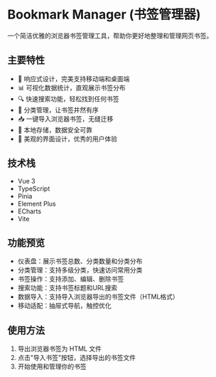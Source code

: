 # Bookmark Manager (书签管理器)

一个简洁优雅的浏览器书签管理工具，帮助你更好地整理和管理网页书签。

## 主要特性

- 📱 响应式设计，完美支持移动端和桌面端
- 📊 可视化数据统计，直观展示书签分布
- 🔍 快速搜索功能，轻松找到任何书签
- 📂 分类管理，让书签井然有序
- 📥 一键导入浏览器书签，无缝迁移
- 💾 本地存储，数据安全可靠
- 🎨 美观的界面设计，优秀的用户体验

## 技术栈

- Vue 3
- TypeScript
- Pinia
- Element Plus
- ECharts
- Vite

## 功能预览

- 仪表盘：展示书签总数、分类数量和分类分布
- 分类管理：支持多级分类，快速访问常用分类
- 书签操作：支持添加、编辑、删除书签
- 搜索功能：支持书签标题和URL搜索
- 数据导入：支持导入浏览器导出的书签文件（HTML格式）
- 移动适配：抽屉式导航，触控优化

## 使用方法

1. 导出浏览器书签为 HTML 文件
2. 点击"导入书签"按钮，选择导出的书签文件
3. 开始使用和管理你的书签


